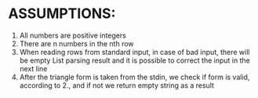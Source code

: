 # ASSUMPTIONS:
1. All numbers are positive integers
2. There are n numbers in the nth row
3. When reading rows from standard input, in case of bad input, there will be empty List parsing result and it is possible to correct the input in the next line
4. After the triangle form is taken from the stdin, we check if form is valid, according to 2., and if not we return empty string as a result
